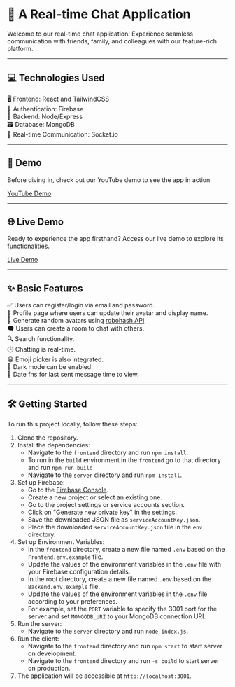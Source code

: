 # 🚀 A Real-time Chat Application 

Welcome to our real-time chat application! Experience seamless communication with friends, family, and colleagues with our feature-rich platform.

---

## 💻 Technologies Used

🖥️ Frontend: React and TailwindCSS  
🔐 Authentication: Firebase  
🚀 Backend: Node/Express  
🗃️ Database: MongoDB  
🔌 Real-time Communication: Socket.io  

---

## 🎥 Demo

Before diving in, check out our YouTube demo to see the app in action. 

[YouTube Demo](https://youtu.be/PJn2cUT3H-k)

---

## 🌐 Live Demo

Ready to experience the app firsthand? Access our live demo to explore its functionalities.

[Live Demo](https://chat-app-frontend-amber.vercel.app)

---

## ✨ Basic Features

✅ Users can register/login via email and password.  
👤 Profile page where users can update their avatar and display name.  
🤖 Generate random avatars using [robohash API](https://robohash.org)  
🗨️ Users can create a room to chat with others.  
🔍 Search functionality.  
🕒 Chatting is real-time.  
😀 Emoji picker is also integrated.  
🌙 Dark mode can be enabled.  
📅 Date fns for last sent message time to view.  

---

## 🛠️ Getting Started

To run this project locally, follow these steps:

1. Clone the repository.
2. Install the dependencies:
   - Navigate to the `frontend` directory and run `npm install`.
   - To run in the `build` environment in the `frontend` go to that directory and run `npm run build`
   - Navigate to the `server` directory and run `npm install`.
3. Set up Firebase:
   - Go to the [Firebase Console](https://console.firebase.google.com/).
   - Create a new project or select an existing one.
   - Go to the project settings or service accounts section.
   - Click on "Generate new private key" in the settings.
   - Save the downloaded JSON file as `serviceAccountKey.json`.
   - Place the downloaded `serviceAccountKey.json` file in the `env` directory.
4. Set up Environment Variables:
   - In the `frontend` directory, create a new file named `.env` based on the `Frontend.env.example` file.
   - Update the values of the environment variables in the `.env` file with your Firebase configuration details.
   - In the root directory, create a new file named `.env` based on the `Backend.env.example` file.
   - Update the values of the environment variables in the `.env` file according to your preferences.
   - For example, set the `PORT` variable to specify the 3001 port for the server and set `MONGODB_URI` to your MongoDB connection URI.
5. Run the server:
   - Navigate to the `server` directory and run `node index.js`.
6. Run the client:
   - Navigate to the `frontend` directory and run `npm start` to start server on development.
   -  Navigate to the `frontend` directory and run `-s build` to start server on production.
7. The application will be accessible at `http://localhost:3001`.
